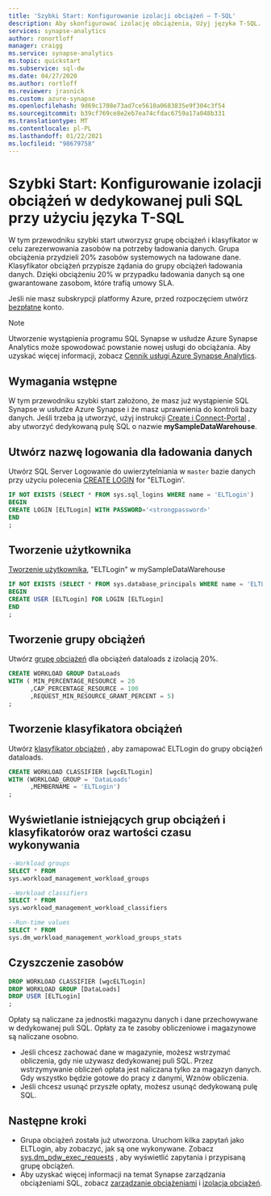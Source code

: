 ```yaml
---
title: 'Szybki Start: Konfigurowanie izolacji obciążeń — T-SQL'
description: Aby skonfigurować izolację obciążenia, Użyj języka T-SQL.
services: synapse-analytics
author: ronortloff
manager: craigg
ms.service: synapse-analytics
ms.topic: quickstart
ms.subservice: sql-dw
ms.date: 04/27/2020
ms.author: rortloff
ms.reviewer: jrasnick
ms.custom: azure-synapse
ms.openlocfilehash: 9d69c1708e73ad7ce5610a0683835e9f304c3f54
ms.sourcegitcommit: b39cf769ce8e2eb7ea74cfdac6759a17a048b331
ms.translationtype: MT
ms.contentlocale: pl-PL
ms.lasthandoff: 01/22/2021
ms.locfileid: "98679758"
---
```

# <a name="quickstart-configure-workload-isolation-in-a-dedicated-sql-pool-using-t-sql"></a>Szybki Start: Konfigurowanie izolacji obciążeń w dedykowanej puli SQL przy użyciu języka T-SQL

W tym przewodniku szybki start utworzysz grupę obciążeń i klasyfikator w celu zarezerwowania zasobów na potrzeby ładowania danych. Grupa obciążenia przydzieli 20% zasobów systemowych na ładowane dane.  Klasyfikator obciążeń przypisze żądania do grupy obciążeń ładowania danych.  Dzięki obciążeniu 20% w przypadku ładowania danych są one gwarantowane zasobom, które trafią umowy SLA.

Jeśli nie masz subskrypcji platformy Azure, przed rozpoczęciem utwórz [bezpłatne](https://azure.microsoft.com/free/) konto.

> [!NOTE]
> Utworzenie wystąpienia programu SQL Synapse w usłudze Azure Synapse Analytics może spowodować powstanie nowej usługi do obciążania.  Aby uzyskać więcej informacji, zobacz [Cennik usługi Azure Synapse Analytics](https://azure.microsoft.com/pricing/details/sql-data-warehouse/).

## <a name="prerequisites"></a>Wymagania wstępne

W tym przewodniku szybki start założono, że masz już wystąpienie SQL Synapse w usłudze Azure Synapse i że masz uprawnienia do kontroli bazy danych. Jeśli trzeba ją utworzyć, użyj instrukcji [Create i Connect-Portal](create-data-warehouse-portal.md) , aby utworzyć dedykowaną pulę SQL o nazwie **mySampleDataWarehouse**.

## <a name="create-login-for-dataloads"></a>Utwórz nazwę logowania dla ładowania danych

Utwórz SQL Server Logowanie do uwierzytelniania w `master` bazie danych przy użyciu polecenia [CREATE LOGIN](/sql/t-sql/statements/create-login-transact-sql?toc=/azure/synapse-analytics/sql-data-warehouse/toc.json&bc=/azure/synapse-analytics/sql-data-warehouse/breadcrumb/toc.json&view=azure-sqldw-latest&preserve-view=true) for "ELTLogin'.

```sql
IF NOT EXISTS (SELECT * FROM sys.sql_logins WHERE name = 'ELTLogin')
BEGIN
CREATE LOGIN [ELTLogin] WITH PASSWORD='<strongpassword>'
END
;
```

## <a name="create-user"></a>Tworzenie użytkownika

[Tworzenie użytkownika](/sql/t-sql/statements/create-user-transact-sql?toc=/azure/synapse-analytics/sql-data-warehouse/toc.json&bc=/azure/synapse-analytics/sql-data-warehouse/breadcrumb/toc.json&view=azure-sqldw-latest&preserve-view=true), "ELTLogin" w mySampleDataWarehouse

```sql
IF NOT EXISTS (SELECT * FROM sys.database_principals WHERE name = 'ELTLogin')
BEGIN
CREATE USER [ELTLogin] FOR LOGIN [ELTLogin]
END
;
```

## <a name="create-a-workload-group"></a>Tworzenie grupy obciążeń

Utwórz [grupę obciążeń](/sql/t-sql/statements/create-workload-group-transact-sql?toc=/azure/synapse-analytics/sql-data-warehouse/toc.json&bc=/azure/synapse-analytics/sql-data-warehouse/breadcrumb/toc.json&view=azure-sqldw-latest&preserve-view=true) dla obciążeń dataloads z izolacją 20%.

```sql
CREATE WORKLOAD GROUP DataLoads
WITH ( MIN_PERCENTAGE_RESOURCE = 20
      ,CAP_PERCENTAGE_RESOURCE = 100
      ,REQUEST_MIN_RESOURCE_GRANT_PERCENT = 5)
;
```

## <a name="create-a-workload-classifier"></a>Tworzenie klasyfikatora obciążeń

Utwórz [klasyfikator obciążeń](/sql/t-sql/statements/create-workload-classifier-transact-sql?toc=/azure/synapse-analytics/sql-data-warehouse/toc.json&bc=/azure/synapse-analytics/sql-data-warehouse/breadcrumb/toc.json&view=azure-sqldw-latest&preserve-view=true) , aby zamapować ELTLogin do grupy obciążeń dataloads.

```sql
CREATE WORKLOAD CLASSIFIER [wgcELTLogin]
WITH (WORKLOAD_GROUP = 'DataLoads'
      ,MEMBERNAME = 'ELTLogin')
;
```

## <a name="view-existing-workload-groups-and-classifiers-and-run-time-values"></a>Wyświetlanie istniejących grup obciążeń i klasyfikatorów oraz wartości czasu wykonywania

```sql
--Workload groups
SELECT * FROM
sys.workload_management_workload_groups

--Workload classifiers
SELECT * FROM
sys.workload_management_workload_classifiers

--Run-time values
SELECT * FROM
sys.dm_workload_management_workload_groups_stats
```

## <a name="clean-up-resources"></a>Czyszczenie zasobów

```sql
DROP WORKLOAD CLASSIFIER [wgcELTLogin]
DROP WORKLOAD GROUP [DataLoads]
DROP USER [ELTLogin]
;
```

Opłaty są naliczane za jednostki magazynu danych i dane przechowywane w dedykowanej puli SQL. Opłaty za te zasoby obliczeniowe i magazynowe są naliczane osobno.

- Jeśli chcesz zachować dane w magazynie, możesz wstrzymać obliczenia, gdy nie używasz dedykowanej puli SQL. Przez wstrzymywanie obliczeń opłata jest naliczana tylko za magazyn danych. Gdy wszystko będzie gotowe do pracy z danymi, Wznów obliczenia.
- Jeśli chcesz usunąć przyszłe opłaty, możesz usunąć dedykowaną pulę SQL.

## <a name="next-steps"></a>Następne kroki

- Grupa obciążeń została już utworzona. Uruchom kilka zapytań jako ELTLogin, aby zobaczyć, jak są one wykonywane. Zobacz [sys.dm_pdw_exec_requests](/sql/relational-databases/system-dynamic-management-views/sys-dm-pdw-exec-requests-transact-sql/?toc=/azure/synapse-analytics/sql-data-warehouse/toc.json&bc=/azure/synapse-analytics/sql-data-warehouse/breadcrumb/toc.json&view=azure-sqldw-latest&preserve-view=true) , aby wyświetlić zapytania i przypisaną grupę obciążeń.
- Aby uzyskać więcej informacji na temat Synapse zarządzania obciążeniami SQL, zobacz [zarządzanie obciążeniami](sql-data-warehouse-workload-management.md) i [izolacja obciążeń](sql-data-warehouse-workload-isolation.md).
